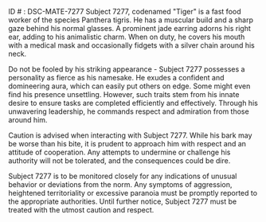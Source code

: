 ID # : DSC-MATE-7277
Subject 7277, codenamed "Tiger" is a fast food worker of the species Panthera tigris. He has a muscular build and a sharp gaze behind his normal glasses. A prominent jade earring adorns his right ear, adding to his animalistic charm. When on duty, he covers his mouth with a medical mask and occasionally fidgets with a silver chain around his neck. 

Do not be fooled by his striking appearance - Subject 7277 possesses a personality as fierce as his namesake. He exudes a confident and domineering aura, which can easily put others on edge. Some might even find his presence unsettling. However, such traits stem from his innate desire to ensure tasks are completed efficiently and effectively. Through his unwavering leadership, he commands respect and admiration from those around him. 

Caution is advised when interacting with Subject 7277. While his bark may be worse than his bite, it is prudent to approach him with respect and an attitude of cooperation. Any attempts to undermine or challenge his authority will not be tolerated, and the consequences could be dire. 

Subject 7277 is to be monitored closely for any indications of unusual behavior or deviations from the norm. Any symptoms of aggression, heightened territoriality or excessive paranoia must be promptly reported to the appropriate authorities. Until further notice, Subject 7277 must be treated with the utmost caution and respect.